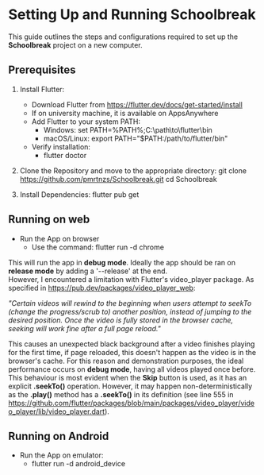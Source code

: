 # Setting Up and Running Schoolbreak

This guide outlines the steps and configurations required to set up the **Schoolbreak** project on a new computer.

## Prerequisites

1. Install Flutter:
   - Download Flutter from https://flutter.dev/docs/get-started/install
   - If on university machine, it is available on AppsAnywhere
   - Add Flutter to your system PATH:
     - Windows:
       set PATH=%PATH%;C:\path\to\flutter\bin
     - macOS/Linux:
       export PATH="$PATH:/path/to/flutter/bin"
   - Verify installation:
     - flutter doctor

2. Clone the Repository and move to the appropriate directory:
   git clone https://github.com/pmrtnzs/Schoolbreak.git
   cd Schoolbreak

3. Install Dependencies:
   flutter pub get

## Running on web

- Run the App on browser  
  - Use the command: flutter run -d chrome
 
This will run the app in **debug mode**. Ideally the app should be ran on **release mode** by adding a '--release' at the end.  
However, I encountered a limitation with Flutter's video_player package. As specified in https://pub.dev/packages/video_player_web:  

   _"Certain videos will rewind to the beginning when users attempt to seekTo (change the progress/scrub to) another position, instead of jumping to the desired position. Once the video is fully stored in the browser cache, seeking will work fine after a full page reload."_  
   
This causes an unexpected black background after a video finishes playing for the first time, if page reloaded, this doesn't happen as the video is in the browser's cache. For this reason and demonstration purposes, the ideal performance occurs on **debug mode**, having all videos played once before. This behaviour is most evident when the **Skip** button is used, as it has an explicit **.seekTo()** operation. However, it may happen non-deterministically as the **.play()** method has a **.seekTo()** in its definition (see line 555 in https://github.com/flutter/packages/blob/main/packages/video_player/video_player/lib/video_player.dart). 

## Running on Android

- Run the App on emulator:
   - flutter run -d android_device 
    
